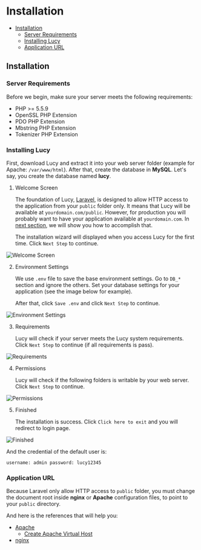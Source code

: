 # Installation

- [Installation](#installation)
    - [Server Requirements](#server-requirements)
    - [Installing Lucy](#installing-lucy)
    - [Application URL](#application-url)

<a name="installation"></a>
## Installation

<a name="server-requirements"></a>
### Server Requirements

Before we begin, make sure your server meets the following requirements:

- PHP >= 5.5.9
- OpenSSL PHP Extension
- PDO PHP Extension
- Mbstring PHP Extension
- Tokenizer PHP Extension

<a name="installing-lucy"></a>
### Installing Lucy

First, download Lucy and extract it into your web server folder (example for Apache: `/var/www/html`). After that, create the database in **MySQL**.  Let's say, you create the database named **lucy**.

1. Welcome Screen

   The foundation of Lucy, [Laravel](https://laravel.com), is designed to allow HTTP access to the application from your `public` folder only. It means that Lucy will be available at `yourdomain.com/public`. However, for production you will probably want to have your application available at `yourdomain.com`. In [next section](#application-url), we will show you how to accomplish that.

   The installation wizard will displayed when you access Lucy for the first time. Click `Next Step` to continue.
<img src="/storage/docs/01-install.png" alt="Welcome Screen" class="img-responsive img-rounded">

2. Environment Settings

   We use `.env` file to save the base environment settings. Go to `DB_*` section and ignore the others. Set your database settings for your application (see the image below for example).

   After that, click `Save .env` and click `Next Step` to continue.
<img src="/storage/docs/02-install.png" alt="Environment Settings" class="img-responsive img-rounded">

3. Requirements

   Lucy will check if your server meets the Lucy system requirements. Click `Next Step` to continue (if all requirements is pass).
<img src="/storage/docs/03-install.png" alt="Requirements" class="img-responsive img-rounded">

4. Permissions

   Lucy will check if the following folders is writable by your web server. Click `Next Step` to continue.
<img src="/storage/docs/04-install.png" alt="Permissions" class="img-responsive img-rounded">

5. Finished

   The installation is success. Click `Click here to exit` and you will redirect to login page.
<img src="/storage/docs/05-install.png" alt="Finished" class="img-responsive img-rounded">

   And the credential of the default user is:
   ```
   username: admin password: lucy12345
   ```

<a name="application-url"></a>
### Application URL

Because Laravel only allow HTTP access to `public` folder, you must change the document root inside **nginx** or **Apache** configuration files, to point to your `public` directory.

And here is the references that will help you:
- [Apache](http://stackoverflow.com/questions/5891802/how-do-i-change-the-root-directory-of-an-apache-server)
    - [Create Apache Virtual Host](https://www.digitalocean.com/community/tutorials/how-to-set-up-apache-virtual-hosts-on-ubuntu-14-04-lts)
- [nginx](http://nginx.org/en/docs/beginners_guide.html)
